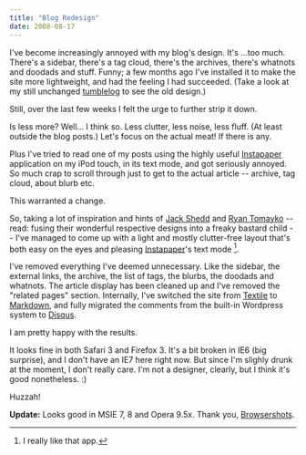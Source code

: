 ```yaml
---
title: "Blog Redesign"
date: 2008-08-17
---
```


I've become increasingly annoyed with my blog's design. It's …too much.
There's a sidebar, there's a tag cloud, there's the archives, there's whatnots and doodads and stuff. Funny; a few months ago I've installed it to make the site more lightweight, and had the feeling I had succeeded. (Take a look at my still unchanged [tumblelog][1] to see the old design.)

Still, over the last few weeks I felt the urge to further strip it down.

Is less more? Well… I think so. Less clutter, less noise, less fluff. (At least outside the blog posts.) Let's focus on the actual meat! If there is any.

Plus I've tried to read one of my posts using the highly useful
[Instapaper][2] application on my iPod touch, in its text mode, and got seriously annoyed. So much crap to scroll through just to get to the actual article -- archive, tag cloud, about blurb etc.

This warranted a change.

So, taking a lot of inspiration and hints of [Jack Shedd][3] and [Ryan Tomayko][4] -- read: fusing their wonderful respective designs into a freaky bastard child -- I've managed to come up with a light and mostly clutter-free layout that's both easy on the eyes and pleasing [Instapaper][2]'s text mode [^1].

I've removed everything I've deemed unnecessary. Like the sidebar, the external links, the archive, the list of tags, the blurbs, the doodads and whatnots. The article display has been cleaned up and I've removed the
"related pages" section. Internally, I've switched the site from [Textile][6]
to [Markdown][7], and fully migrated the comments from the built-in Wordpress system to [Disqus][8].

I am pretty happy with the results.

It looks fine in both Safari 3 and Firefox 3. It's a bit broken in IE6 (big surprise), and I don't have an IE7 here right now. But since I'm slighly drunk at the moment, I don't really care. I'm not a designer, clearly, but I think it's good nonetheless. :)

Huzzah!

**Update:** Looks good in MSIE 7, 8 and Opera 9.5x. Thank you, [Browsershots][9].


[^1]: I really like that app.

[1]: http://tumblr.zottmann.org/
[2]: http://instapaper.com
[3]: http://www.bigcontrarian.com/
[4]: http://tomayko.com/writings/
[6]: http://textism.com/tools/textile/
[7]: http://daringfireball.net/projects/markdown/
[8]: http://disqus.com/
[9]: http://browsershots.org/

